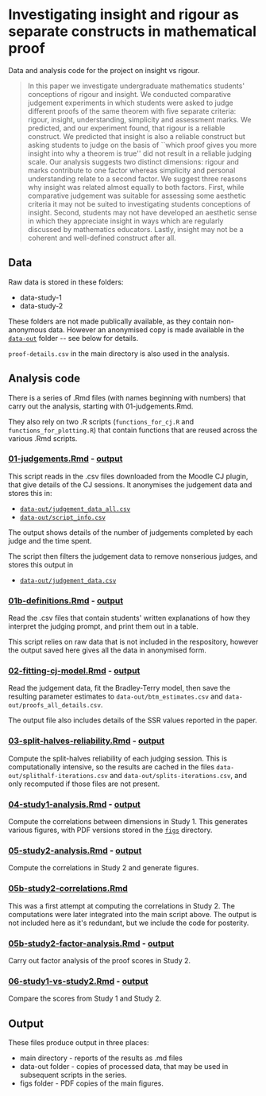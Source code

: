 # Investigating insight and rigour as separate constructs in mathematical proof

Data and analysis code for the project on insight vs rigour.

> In this paper we investigate undergraduate mathematics students' conceptions of rigour and insight.
> We conducted comparative judgement experiments in which students were asked to judge different proofs of the same theorem with five separate criteria: rigour, insight, understanding, simplicity and assessment marks.
> We predicted, and our experiment found, that rigour is a reliable construct.
> We predicted that insight is also a reliable construct but asking students to judge on the basis of ``which proof gives you more insight into why a theorem is true'' did not result in a reliable judging scale.
> Our analysis suggests two distinct dimensions: rigour and marks contribute to one factor whereas simplicity and personal understanding relate to a second factor.
> We suggest three reasons why insight was related almost equally to both factors.
> First, while comparative judgement was suitable for assessing some aesthetic criteria it may not be suited to investigating students conceptions of insight.
> Second, students may not have developed an aesthetic sense in which they appreciate insight in ways which are regularly discussed by mathematics educators.
> Lastly, insight may not be a coherent and well-defined construct after all.

## Data
Raw data is stored in these folders:
* data-study-1
* data-study-2

These folders are not made publically available, as they contain non-anonymous data. However an anonymised copy is made available in the [`data-out`](data-out) folder -- see below for details.

`proof-details.csv` in the main directory is also used in the analysis.

## Analysis code
There is a series of .Rmd files (with names beginning with numbers) that carry out the analysis, starting with 01-judgements.Rmd.

They also rely on two .R scripts (`functions_for_cj.R` and `functions_for_plotting.R`) that contain functions that are reused across the various .Rmd scripts.

### [01-judgements.Rmd](01-judgements.Rmd) - [output](01-judgements.md)

This script reads in the .csv files downloaded from the Moodle CJ plugin, that give details of the CJ sessions. It anonymises the judgement data and stores this in:

* [`data-out/judgement_data_all.csv`](data-out/judgement_data_all.csv)
* [`data-out/script_info.csv`](data-out/script_info.csv)

The output shows details of the number of judgements completed by each judge and the time spent.

The script then filters the judgement data to remove nonserious judges, and stores this output in

* [`data-out/judgement_data.csv`](data-out/judgement_data.csv)


### [01b-definitions.Rmd](01b-definitions.Rmd) - [output](01b-definitions.md)

Read the .csv files that contain students' written explanations of how they interpret the judging prompt, and print them out in a table.

This script relies on raw data that is not included in the respository, however the output saved here gives all the data in anonymised form.


### [02-fitting-cj-model.Rmd](02-fitting-cj-model.Rmd) - [output](02-fitting-cj-model.md)

Read the judgement data, fit the Bradley-Terry model, then save the resulting parameter estimates to `data-out/btm_estimates.csv` and `data-out/proofs_all_details.csv`.

The output file also includes details of the SSR values reported in the paper.


### [03-split-halves-reliability.Rmd](03-split-halves-reliability.Rmd) - [output](03-split-halves-reliability.md)

Compute the split-halves reliability of each judging session. This is computationally intensive, so the results are cached in the files `data-out/splithalf-iterations.csv` and `data-out/splits-iterations.csv`, and only recomputed if those files are not present.

### [04-study1-analysis.Rmd](04-study1-analysis.Rmd) - [output](04-study1-analysis.md)

Compute the correlations between dimensions in Study 1. This generates various figures, with PDF versions stored in the [`figs`](figs) directory.

### [05-study2-analysis.Rmd](05-study2-analysis.Rmd) - [output](05-study2-analysis.md)

Compute the correlations in Study 2 and generate figures.

### [05b-study2-correlations.Rmd](05b-study2-correlations.Rmd)

This was a first attempt at computing the correlations in Study 2. The computations were later integrated into the main script above. The output is not included here as it's redundant, but we include the code for posterity.

### [05b-study2-factor-analysis.Rmd](05b-study2-factor-analysis.Rmd) - [output](05b-study2-factor-analysis.md)

Carry out factor analysis of the proof scores in Study 2.

### [06-study1-vs-study2.Rmd](06-study1-vs-study2.Rmd) - [output](06-study1-vs-study2.md)

Compare the scores from Study 1 and Study 2.


## Output
These files produce output in three places:

* main directory - reports of the results as .md files
* data-out folder - copies of processed data, that may be used in subsequent scripts in the series.
* figs folder - PDF copies of the main figures.
